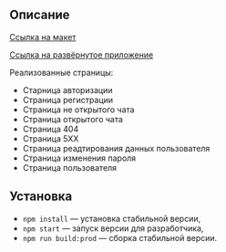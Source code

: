 



## Описание

[Ссылка на макет](https://www.figma.com/file/jF5fFFzgGOxQeB4CmKWTiE/Chat_external_link?type=design&node-id=0-1&mode=design&t=ILMgJ9UsOHfLikKK-0)

[Ссылка на развёрнутое приложение](https://deploy--gregarious-strudel-9f096f.netlify.app/)

Реализованные страницы:

- Старница авторизации
- Страница регистрации
- Страница не открытого чата
- Страница открытого чата
- Страница 404
- Страница 5ХХ
- Страница реадтирования данных пользователя
- Страница изменения пароля
- Страница пользователя

## Установка

- `npm install` — установка стабильной версии,
- `npm start` — запуск версии для разработчика,
- `npm run build:prod` — сборка стабильной версии.



